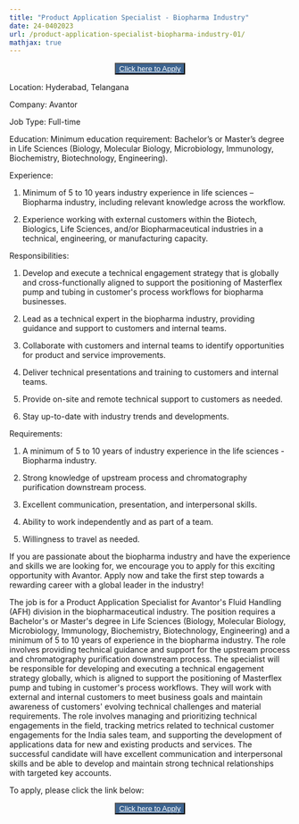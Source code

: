 ```yaml
---
title: "Product Application Specialist - Biopharma Industry"
date: 24-0402023
url: /product-application-specialist-biopharma-industry-01/
mathjax: true
---
```


<center>
  <button style="background-color: #3C638F;">
  <a href="https://vwr.wd1.myworkdayjobs.com/en-US/avantorJobs/job/Hyderabad-IND/Product-Application-Specialist_R-148245?     ccuid=45831714796&source=Job_Board_Indeed&ittk=JPV2EWCN3K" style="color:white" > Click here to Apply</a>
  </button>
 </center>

Location: Hyderabad, Telangana

Company: Avantor

Job Type: Full-time

Education: Minimum education requirement: Bachelor’s or Master’s degree in Life Sciences (Biology, Molecular Biology, Microbiology, Immunology, Biochemistry, Biotechnology, Engineering).

Experience:

1) Minimum of 5 to 10 years industry experience in life sciences – Biopharma industry, including relevant knowledge across the workflow.

2) Experience working with external customers within the Biotech, Biologics, Life Sciences, and/or Biopharmaceutical industries in a technical, engineering, or manufacturing capacity.


Responsibilities:

1) Develop and execute a technical engagement strategy that is globally and cross-functionally aligned to support the positioning of Masterflex pump and tubing in customer's process workflows for biopharma businesses.

2) Lead as a technical expert in the biopharma industry, providing guidance and support to customers and internal teams.

3) Collaborate with customers and internal teams to identify opportunities for product and service improvements.

4) Deliver technical presentations and training to customers and internal teams.

5) Provide on-site and remote technical support to customers as needed.

6) Stay up-to-date with industry trends and developments.

Requirements:

1) A minimum of 5 to 10 years of industry experience in the life sciences - Biopharma industry.

2) Strong knowledge of upstream process and chromatography purification downstream process.

3) Excellent communication, presentation, and interpersonal skills.

4) Ability to work independently and as part of a team.

5) Willingness to travel as needed.

If you are passionate about the biopharma industry and have the experience and skills we are looking for, we encourage you to apply for this exciting opportunity with Avantor. Apply now and take the first step towards a rewarding career with a global leader in the industry!


The job is for a Product Application Specialist for Avantor's Fluid Handling (AFH) division in the biopharmaceutical industry. The position requires a Bachelor's or Master's degree in Life Sciences (Biology, Molecular Biology, Microbiology, Immunology, Biochemistry, Biotechnology, Engineering) and a minimum of 5 to 10 years of experience in the biopharma industry. The role involves providing technical guidance and support for the upstream process and chromatography purification downstream process. The specialist will be responsible for developing and executing a technical engagement strategy globally, which is aligned to support the positioning of Masterflex pump and tubing in customer's process workflows. They will work with external and internal customers to meet business goals and maintain awareness of customers' evolving technical challenges and material requirements. The role involves managing and prioritizing technical engagements in the field, tracking metrics related to technical customer engagements for the India sales team, and supporting the development of applications data for new and existing products and services. The successful candidate will have excellent communication and interpersonal skills and be able to develop and maintain strong technical relationships with targeted key accounts.

To apply, please click the link below:
<center>
  <button style="background-color: #3C638F;">
  <a href="https://vwr.wd1.myworkdayjobs.com/en-US/avantorJobs/job/Hyderabad-IND/Product-Application-Specialist_R-148245?     ccuid=45831714796&source=Job_Board_Indeed&ittk=JPV2EWCN3K" style="color:white" > Click here to Apply</a>
  </button>
 </center>
